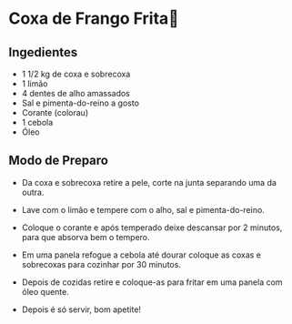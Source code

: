 # Coxa de Frango Frita:poultry_leg:

## Ingedientes

- 1 1/2 kg de coxa e sobrecoxa
- 1 limão
- 4 dentes de alho amassados
- Sal e pimenta-do-reino a gosto
- Corante (colorau)
- 1 cebola
- Óleo

## Modo de Preparo

- Da coxa e sobrecoxa retire a pele, corte na junta separando uma da outra.

- Lave com o limão e tempere com o alho, sal e pimenta-do-reino.
- Coloque o corante e após temperado deixe descansar por 2 minutos, para que absorva bem o tempero.
- Em uma panela refogue a cebola até dourar coloque as coxas e sobrecoxas para cozinhar por 30 minutos.
- Depois de cozidas retire e coloque-as para fritar em uma panela com óleo quente.
- Depois é só servir, bom apetite!